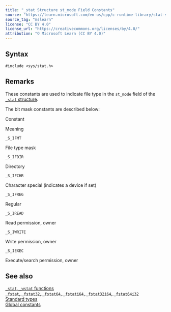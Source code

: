 ```yaml
---
title: "_stat Structure st_mode Field Constants"
source: "https://learn.microsoft.com/en-us/cpp/c-runtime-library/stat-structure-st-mode-field-constants?view=msvc-170"
source_tag: "mslearn"
license: "CC BY 4.0"
license_url: "https://creativecommons.org/licenses/by/4.0/"
attribution: "© Microsoft Learn (CC BY 4.0)"
---
```

## Syntax

```
#include <sys/stat.h>
```

## Remarks

These constants are used to indicate file type in the `st_mode` field of the [`_stat` structure](https://learn.microsoft.com/en-us/cpp/c-runtime-library/standard-types?view=msvc-170).

The bit mask constants are described below:

Constant

Meaning

`_S_IFMT`

File type mask

`_S_IFDIR`

Directory

`_S_IFCHR`

Character special (indicates a device if set)

`_S_IFREG`

Regular

`_S_IREAD`

Read permission, owner

`_S_IWRITE`

Write permission, owner

`_S_IEXEC`

Execute/search permission, owner

## See also

[`_stat`, `_wstat` functions](https://learn.microsoft.com/en-us/cpp/c-runtime-library/reference/stat-functions?view=msvc-170)  
[`_fstat`, `_fstat32`, `_fstat64`, `_fstati64`, `_fstat32i64`, `_fstat64i32`](https://learn.microsoft.com/en-us/cpp/c-runtime-library/reference/fstat-fstat32-fstat64-fstati64-fstat32i64-fstat64i32?view=msvc-170)  
[Standard types](https://learn.microsoft.com/en-us/cpp/c-runtime-library/standard-types?view=msvc-170)  
[Global constants](https://learn.microsoft.com/en-us/cpp/c-runtime-library/global-constants?view=msvc-170)